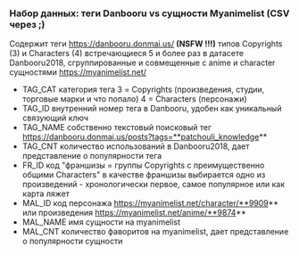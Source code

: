 ### Набор данных: теги Danbooru vs сущности Myanimelist (CSV через ;)

Содержит теги https://danbooru.donmai.us/ **(NSFW !!!)** типов Copyrights (3) и Characters (4) встречающиеся 5 и более раз
в датасете Danbooru2018, сгруппированные и совмещенные с anime и character сущностями https://myanimelist.net/

- TAG_CAT категория тега 3 = Copyrights (произведения, студии, торговые марки и что попало) 4 = Characters (персонажи)
- TAG_ID внутренний номер тега в Danbooru, удобен как уникальный связующий ключ 
- TAG_NAME собственно текстовый поисковый тег https://danbooru.donmai.us/posts?tags=**patchouli_knowledge**
- TAG_CNT количество использований в Danbooru2018, дает представление о популярности тега
- FR_ID код "франшизы = группы Copyrights с преимущественно общими Characters"
  в качестве франшизы выбирается одно из произведений - хронологически первое, самое популярное или как карта ляжет
- MAL_ID код персонажа https://myanimelist.net/character/**9909** или произведения https://myanimelist.net/anime/**9874**
- MAL_NAME имя сущности на myanimelist
- MAL_CNT количество фаворитов на myanimelist, дает представление о популярности сущности
